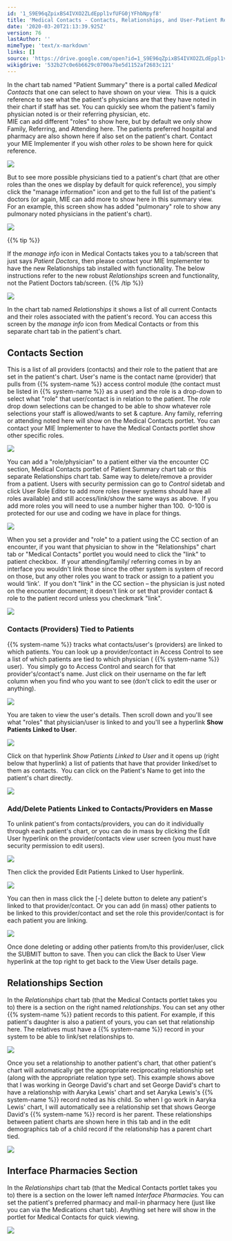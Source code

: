 ```yaml
---
id: '1_S9E96qZpixBS4IVXO2ZLdEppl1vfUFG0jYFhbNpyf8'
title: 'Medical Contacts - Contacts, Relationships, and User-Patient Relationships'
date: '2020-03-20T21:13:39.925Z'
version: 76
lastAuthor: ''
mimeType: 'text/x-markdown'
links: []
source: 'https://drive.google.com/open?id=1_S9E96qZpixBS4IVXO2ZLdEppl1vfUFG0jYFhbNpyf8'
wikigdrive: '532b27c0e6b6629c0700a7be5d1152af2683c121'
---
```

In the chart tab named "Patient Summary" there is a portal called *Medical Contacts* that one can select to have shown on your view.  This is a quick reference to see what the patient's physicians are that they have noted in their chart if staff has set. You can quickly see whom the patient's family physician noted is or their referring physician, etc.  
MIE can add different "roles" to show here, but by default we only show Family, Referring, and Attending here. The patients preferred hospital and pharmacy are also shown here if also set on the patient's chart. Contact your MIE Implementer if you wish other *roles* to be shown here for quick reference.

![](../medical-contacts-contacts-relationships-and-user-patient-relationships.assets/e3a0a3c820e278756c08a6f6cc4ef583.png)

But to see more possible physicians tied to a patient's chart (that are other roles than the ones we display by default for quick reference), you simply click the "manage information" icon and get to the full list of the patient's doctors (or again, MIE can add more to show here in this summary view.  For an example, this screen show has added "pulmonary" role to show any pulmonary noted physicians in the patient's chart).

![](../medical-contacts-contacts-relationships-and-user-patient-relationships.assets/682c5af2f3241586fc3cf7ecb640157d.png)

{{% tip %}}

If the *manage info* icon in Medical Contacts takes you to a tab/screen that just says *Patient Doctors*, then please contact your MIE Implementer to have the new Relationships tab installed with functionality. The below instructions refer to the new robust *Relationships* screen and functionality, not the Patient Doctors tab/screen.
{{% /tip %}}

![](../medical-contacts-contacts-relationships-and-user-patient-relationships.assets/4ece8818a3783ab9648817ce50d9ddfa.png)

In the chart tab named *Relationships* it shows a list of all current Contacts and their roles associated with the patient's record. You can access this screen by the *manage info* icon from Medical Contacts or from this separate chart tab in the patient's chart.

## Contacts Section

This is a list of all providers (contacts) and their role to the patient that are set in the patient's chart. User's name is the contact name (provider) that pulls from {{% system-name %}} access control module (the contact must be listed in {{% system-name %}} as a user) and the role is a drop-down to select what "role" that user/contact is in relation to the patient. The *role* drop down selections can be changed to be able to show whatever role selections your staff is allowed/wants to set & capture. Any family, referring or attending noted here will show on the Medical Contacts portlet. You can contact your MIE Implementer to have the Medical Contacts portlet show other specific roles.

![](../medical-contacts-contacts-relationships-and-user-patient-relationships.assets/c0a0cd533f7f14ea7283c4ee0d9d3f04.png)

You can add a "role/physician" to a patient either via the encounter CC section, Medical Contacts portlet of Patient Summary chart tab or this separate Relationships chart tab. Same way to delete/remove a provider from a patient.
Users with security permission can go to *Control* sidetab and click User Role Editor to add more roles (newer systems should have all roles available) and still access/link/show the same ways as above.  If you add more roles you will need to use a number higher than 100.  0-100 is protected for our use and coding we have in place for things.

![](../medical-contacts-contacts-relationships-and-user-patient-relationships.assets/86616233eeadab0e529021e4e92ba4d7.png)

When you set a provider and "role" to a patient using the CC section of an encounter, if you want that physician to show in the "Relationships" chart tab or "Medical Contacts" portlet you would need to click the "link" to patient checkbox.  If your attending/family/ referring comes in by an interface you wouldn't link those since the other system is system of record on those, but any other roles you want to track or assign to a patient you would ‘link'.  If you don't "link" in the CC section – the physician is just noted on the encounter document; it doesn't link or set that provider contact & role to the patient record unless you checkmark "link".

![](../medical-contacts-contacts-relationships-and-user-patient-relationships.assets/b407309208c9fd0e3d8e8c0a98459e17.png)


### Contacts (Providers) Tied to Patients

{{% system-name %}} tracks what contacts/user's (providers) are linked to which patients. You can look up a provider/contact in Access Control to see a list of which patients are tied to which physician ( {{% system-name %}} user).  You simply go to Access Control and search for that provider's/contact's name.
Just click on their username on the far left column when you find who you want to see (don't click to edit the user or anything).

![](../medical-contacts-contacts-relationships-and-user-patient-relationships.assets/0ce74ddb7c9c63e248721b3e5f8158ed.png)

You are taken to view the user's details. Then scroll down and you'll see what "roles" that physician/user is linked to and you'll see a hyperlink **Show Patients Linked to User**.

![](../medical-contacts-contacts-relationships-and-user-patient-relationships.assets/8dec7767b45a61591231aef175d50767.png)

Click on that hyperlink *Show Patients Linked to User* and it opens up (right below that hyperlink) a list of patients that have that provider linked/set to them as contacts.  You can click on the Patient's Name to get into the patient's chart directly.

![](../medical-contacts-contacts-relationships-and-user-patient-relationships.assets/7a7fd0d01200ab613f7a1f240dd8a46a.png)


### Add/Delete Patients Linked to Contacts/Providers en Masse

To unlink patient's from contacts/providers, you can do it individually through each patient's chart, or you can do in mass by clicking the Edit User hyperlink on the provider/contacts view user screen (you must have security permission to edit users).

![](../medical-contacts-contacts-relationships-and-user-patient-relationships.assets/1d89d68eb3fbac7e31c46267f27313ff.png)

Then click the provided Edit Patients Linked to User hyperlink.

![](../medical-contacts-contacts-relationships-and-user-patient-relationships.assets/b7c5feaa33b420b807bf9a6772afe4d5.png)

You can then in mass click the [-] delete button to delete any patient's linked to that provider/contact. Or you can add (in mass) other patients to be linked to this provider/contact and set the role this provider/contact is for each patient you are linking.

![](../medical-contacts-contacts-relationships-and-user-patient-relationships.assets/bbd3a45f2b9489133cd407cecc683144.png)

Once done deleting or adding other patients from/to this provider/user, click the SUBMIT button to save. Then you can click the Back to User View hyperlink at the top right to get back to the View User details page.

## Relationships Section

In the *Relationships* chart tab (that the Medical Contacts portlet takes you to) there is a section on the right named *relationships*. You can set any other {{% system-name %}} patient records to this patient. For example, if this patient's daughter is also a patient of yours, you can set that relationship here. The relatives must have a {{% system-name %}} record in your system to be able to link/set relationships to.

![](../medical-contacts-contacts-relationships-and-user-patient-relationships.assets/5a513f293c669dc6fbca575526358d66.png)

Once you set a relationship to another patient's chart, that other patient's chart will automatically get the appropriate reciprocating relationship set (along with the appropriate relation type set). This example shows above that I was working in George David's chart and set George David's chart to have a relationship with Aaryka Lewis' chart and set Aaryka Lewis's {{% system-name %}} record noted as his child.
So when I go work in Aaryka Lewis' chart, I will automatically see a relationship set that shows George David's {{% system-name %}} record is her parent. These relationships between patient charts are shown here in this tab and in the edit demographics tab of a child record if the relationship has a parent chart tied.

![](../medical-contacts-contacts-relationships-and-user-patient-relationships.assets/d3a73349f4ab755d6709752578408630.png)


## Interface Pharmacies Section

In the *Relationships* chart tab (that the Medical Contacts portlet takes you to) there is a section on the lower left named *Interface Pharmacies.* You can set the patient's preferred pharmacy and mail-in pharmacy here (just like you can via the Medications chart tab). Anything set here will show in the portlet for Medical Contacts for quick viewing.

![](../medical-contacts-contacts-relationships-and-user-patient-relationships.assets/bc03fa0815fbd8123edd9b2774098ce6.png)

